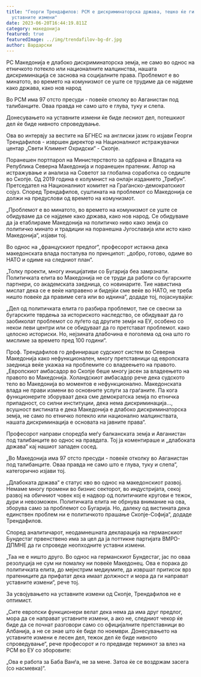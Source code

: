 ```yaml
---
title: "Георги Трендафилов: РСМ е дискриминаторска држава, тешко ќе ги спроведе
  уставните измени"
date: 2023-06-20T16:44:19.811Z
category: македонија
featured: true
featuredImage: ../img/trendafilov-bg-dr.jpg
author: Вардарски
---
```

РС Македонија е длабоко дискриминаторска земја, не само во однос на етничкото потекло или националните малцинства, нашата дискриминација се заснова на социјалните права. Проблемот е во минатото, во времето на комунизмот се уште се трудиме да се најдеме како држава, како нов народ

Во РСМ има 97 отсто пресуди - повеќе отколку во Авганистан под талибанците. Оваа правда не само што е глува, туку и слепа.

Донесувањето на уставните измени ќе биде лесниот дел, потешкиот дел ќе биде нивното спроведување.

Ова во интервју за вестите на БГНЕС на англиски јазик го изјави Георги Трендафилов - извршен директор на Националниот истражувачки центар „Свети Климент Охридски“ - Скопје.

Поранешен портпарол на Министерството за одбрана и Владата на Република Северна Македонија и поранешен пратеник. Автор на истражување и анализа на Советот за глобална соработка со седиште во Скопје. Од 2019 година е колумнист на онлајн изданието „Трибун“. Претседател на Националниот комитет на Граѓанско-демократскиот сојуз.
Според Трендафилов, суштината на проблемот со Македонија се должи на предуслови од времето на комунизмот.

„Проблемот е во минатото, во времето на комунизмот се уште се обидуваме да се најдеме како држава, како нов народ. Се обидуваме да ја етаблираме Македонија на политичко ниво како земја со политичко минато и традиции на поранешна Југославија или исто како Македонија“, изјави тој.

Во однос на „францускиот предлог“, професорот истакна дека македонската влада постапува по принципот: „добро, готово, одиме во НАТО и одиме на следниот план“.

„Толку проекти, многу иницијативи со Бугарија беа замрзнати. Политичката елита во Македонија не се труди да работи со бугарските партнери, со академската заедница, со новинарите. Тие навистина мислат дека се е веќе направено и бидејќи сме веќе во НАТО, не треба ништо повеќе да правиме сега или во иднина“, додаде тој, појаснувајќи:

„Дел од политичката елита го разбира проблемот, тие се свесни за бугарските тврдења за историското наследство, се обидуваат да го заобиколат проблемот со луѓето од другите земји на ЕУ, особено со некои леви центри или се обидуваат да го претстават проблемот. како целосно историски. Но, нејзината длабочина е поголема од она што го мислиме за времето пред 100 години“.

Проф. Трендафилов го дефинираше судскиот систем во Северна Македонија како нефункционален, многу претставници од европската заедница веќе укажаа на проблемите со владеењето на правото.„Европскиот амбасадор во Скопје беше многу јасен за владеењето на правото во Македонија. Холандскиот амбасадор рече дека судското тело во Македонија во моментов е нефункционално. Македонската влада не прави измени во основните услуги за граѓаните. Па кога функционерите зборуваат дека сме демократска земја по етничка припадност, со силни институции, дека нема дискриминација..., всушност вистината е дека Македонија е длабоко дискриминаторска земја, не само по етничко потекло или национално малцинствата, нашата дискриминација е основата на јавните права“.

Професорот направи споредба меѓу балканската земја и Авганистан под талибанците во однос на правдата. Тој ја коментираше и „длабоката држава“ кај нашиот западен сосед.

„Во Македонија има 97 отсто пресуди - повеќе отколку во Авганистан под талибанците. Оваа правда не само што е глува, туку и слепа“, категорично изјави тој.

„Длабоката држава“ е статус кво во однос на македонскиот развој. Немаме многу промени во бизнис секторот, во индустријата, секој развој на обичниот човек кој е надвор од политичките кругови е тежок, дури и невозможен. Политичката елита не обрнува внимание на ова, зборува само за проблемот со Бугарија. Но, далеку од вистината дека единствен проблем ни е политичкото прашање Скопје-Софија“, додаде Трендафилов.

Според аналитичарот, неодамнешната декларација на германскиот Бундестаг првенствено има за цел да ја поттикне партијата ВМРО-ДПМНЕ да ги спроведе неопходните уставни измени.

„Таа не е ништо друго. Во однос на германскиот Бундестаг, јас по оваа резолуција не сум ни помалку ни повеќе Македонец. Ова е порака до политичката елита, до мејнстрим медиумите, да извршат притисок врз пратениците да прифатат дека имаат должност и мора да ги направат уставните измени“, рече тој.

За усвојувањето на уставните измени од Скопје, Трендафилов не е оптимист.

„Сите европски функционери велат дека нема да има друг предлог, мора да се направат уставните измени, а ако не, следниот чекор ќе биде да се почнат разговори само со официјалните претставници во Албанија, а не се знае што ќе биде по ноември. Донесувањето на уставните измени е лесен дел, тежок дел ќе биде нивното спроведување“, рече професорот и го предвиде терминот за влез на РСМ во ЕУ со зборовите:

„Ова е работа за Баба Ванѓа, не за мене. Затоа ќе се воздржам засега (со насмевка)“.